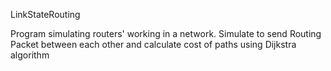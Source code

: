 LinkStateRouting

Program simulating routers' working in a network. Simulate to send Routing Packet between each other and calculate cost of paths using Dijkstra algorithm
